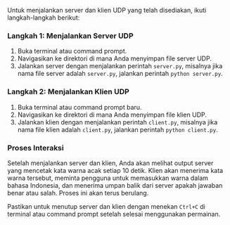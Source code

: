 Untuk menjalankan server dan klien UDP yang telah disediakan, ikuti langkah-langkah berikut:

### Langkah 1: Menjalankan Server UDP
1. Buka terminal atau command prompt.
2. Navigasikan ke direktori di mana Anda menyimpan file server UDP.
3. Jalankan server dengan menjalankan perintah `server.py`, misalnya jika nama file server adalah `server.py`, jalankan perintah `python server.py`.

### Langkah 2: Menjalankan Klien UDP
1. Buka terminal atau command prompt baru.
2. Navigasikan ke direktori di mana Anda menyimpan file klien UDP.
3. Jalankan klien dengan menjalankan perintah `client.py`, misalnya jika nama file klien adalah `client.py`, jalankan perintah `python client.py`.

### Proses Interaksi
Setelah menjalankan server dan klien, Anda akan melihat output server yang mencetak kata warna acak setiap 10 detik. Klien akan menerima kata warna tersebut, meminta pengguna untuk memasukkan warna dalam bahasa Indonesia, dan menerima umpan balik dari server apakah jawaban benar atau salah. Proses ini akan terus berulang.

Pastikan untuk menutup server dan klien dengan menekan `Ctrl+C` di terminal atau command prompt setelah selesai menggunakan permainan.

